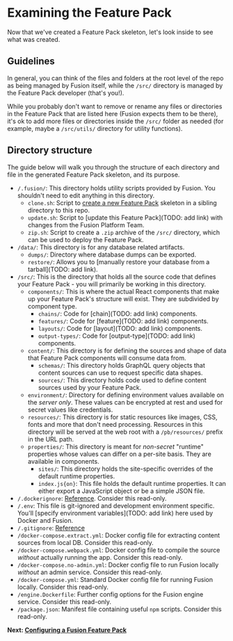 # Examining the Feature Pack

Now that we've created a Feature Pack skeleton, let's look inside to see what was created.

## Guidelines

In general, you can think of the files and folders at the root level of the repo as being managed by Fusion itself, while the `/src/` directory is managed by the Feature Pack developer (that's you!).

While you probably don't want to remove or rename any files or directories in the Feature Pack that are listed here (Fusion expects them to be there), it's ok to add more files or directories inside the `/src/` folder as needed (for example, maybe a `/src/utils/` directory for utility functions).

## Directory structure

The guide below will walk you through the structure of each directory and file in the generated Feature Pack skeleton, and its purpose.

- `/.fusion/`: This directory holds utility scripts provided by Fusion. You shouldn't need to edit anything in this directory.
  - `clone.sh`: Script to [create a new Feature Pack](./create-feature-pack.md) skeleton in a sibling directory to this repo.
  - `update.sh`: Script to [update this Feature Pack](TODO: add link) with changes from the Fusion Platform Team.
  - `zip.sh`: Script to create a `.zip` archive of the `/src/` directory, which can be used to deploy the Feature Pack.
- `/data/`: This directory is for any database related artifacts.
  - `dumps/`: Directory where database dumps can be exported.
  - `restore/`: Allows you to [manually restore your database from a tarball](TODO: add link).
- `/src/`: This is the directory that holds all the source code that defines your Feature Pack - you will primarily be working in this directory.
  - `components/`: This is where the actual React components that make up your Feature Pack's structure will exist. They are subdivided by component type.
    - `chains/`: Code for [chain](TODO: add link) components.
    - `features/`: Code for [feature](TODO: add link) components.
    - `layouts/`: Code for [layout](TODO: add link) components.
    - `output-types/`: Code for [output-type](TODO: add link) components.
  - `content/`: This directory is for defining the sources and shape of data that Feature Pack components will consume data from.
    - `schemas/`: This directory holds GraphQL query objects that content sources can use to request specific data shapes.
    - `sources/`: This directory holds code used to define content sources used by your Feature Pack.
  - `environment/`: Directory for defining environment values available on the *server only*. These values can be encrypted at rest and used for secret values like credentials.
  - `resources/`: This directory is for static resources like images, CSS, fonts and more that don't need processing. Resources in this directory will be served at the web root with a `/pb/resources/` prefix in the URL path.
  - `properties/`: This directory is meant for *non-secret* "runtime" properties whose values can differ on a per-site basis. They are available in components.
    - `sites/`: This directory holds the site-specific overrides of the default runtime properties.
    - `index.js{on}`: This file holds the default runtime properties. It can either export a JavaScript object or be a simple JSON file.
- `/.dockerignore`: [Reference](https://docs.docker.com/engine/reference/builder/#dockerignore-file). Consider this read-only.
- `/.env`: This file is git-ignored and development environment specific. You'll [specify environment variables](TODO: add link) here used by Docker and Fusion.
- `/.gitignore`: [Reference](https://git-scm.com/docs/gitignore)
- `/docker-compose.extract.yml`: Docker config file for extracting content sources from local DB. Consider this read-only.
- `/docker-compose.webpack.yml`: Docker config file to compile the source *without* actually running the app. Consider this read-only.
- `/docker-compose.no-admin.yml`: Docker config file to run Fusion locally *without* an admin service. Consider this read-only.
- `/docker-compose.yml`: Standard Docker config file for running Fusion locally. Consider this read-only.
- `/engine.Dockerfile`: Further config options for the Fusion engine service. Consider this read-only.
- `/package.json`: Manifest file containing useful `npm` scripts. Consider this read-only.

**Next: [Configuring a Fusion Feature Pack](./configuring-feature-pack.md)**
